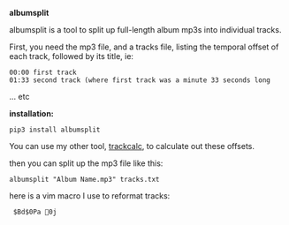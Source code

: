 **albumsplit**

albumsplit is a tool to split up full-length album mp3s into individual tracks.

First, you need the mp3 file, and a tracks file, listing the temporal offset of each track, followed by its title, ie:

    00:00 first track
    01:33 second track (where first track was a minute 33 seconds long
... etc

**installation:**

    pip3 install albumsplit

You can use my other tool, [trackcalc](https://github.com/charmparticle/trackcalc), to calculate out these offsets.

then you can split up the mp3 file like this:

    albumsplit "Album Name.mp3" tracks.txt

here is a vim macro I use to reformat tracks:

     $Bd$0Pa 0j
